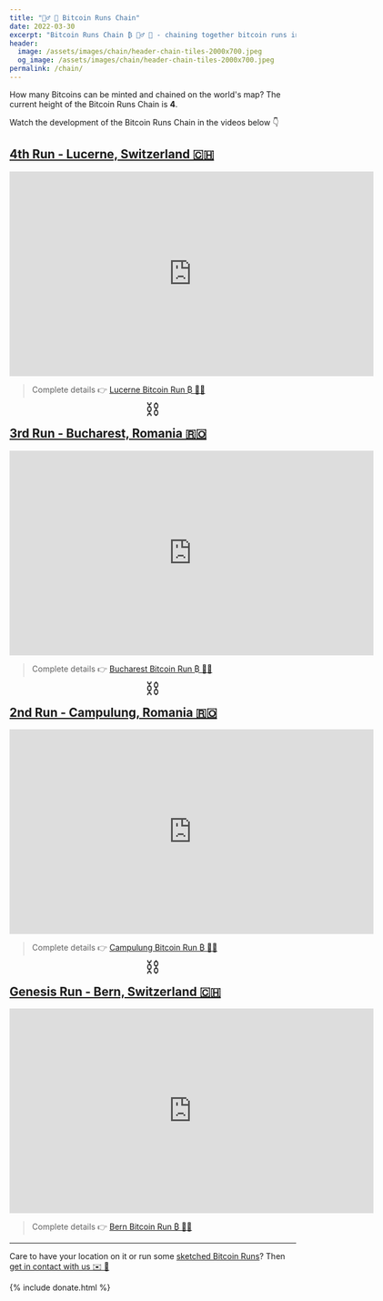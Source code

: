 ```yaml
---
title: "🏃‍♂️ 🔗 Bitcoin Runs Chain"
date: 2022-03-30
excerpt: "Bitcoin Runs Chain ₿ 🏃‍♂️ 🔗 - chaining together bitcoin runs in a timely fashion"
header:
  image: /assets/images/chain/header-chain-tiles-2000x700.jpeg
  og_image: /assets/images/chain/header-chain-tiles-2000x700.jpeg
permalink: /chain/
---
```


How many Bitcoins can be minted and chained on the world's map?
The current height of the Bitcoin Runs Chain is **4**.

Watch the development of the Bitcoin Runs Chain in the videos below 👇

## [4th Run - Lucerne, Switzerland 🇨🇭](/lucerne)

<iframe width="640" height="360" src="https://www.youtube-nocookie.com/embed/POG9_6KgIf4?controls=0&amp;showinfo=0" frameborder="0" allowfullscreen></iframe>

> Complete details 👉 [Lucerne Bitcoin Run ₿ 🏃‍♂️](/lucerne)

<p style="text-align: center; font-size: 2rem; margin-bottom: -3rem; margin-top: -1rem"> ⛓ </p>️

## [3rd Run - Bucharest, Romania 🇷🇴](/bucharest)

<iframe width="640" height="360" src="https://www.youtube-nocookie.com/embed/oOTNFbPKVjM?controls=0&amp;showinfo=0" frameborder="0" allowfullscreen></iframe>

> Complete details 👉 [Bucharest Bitcoin Run ₿ 🏃‍♂️](/bucharest)

<p style="text-align: center; font-size: 2rem; margin-bottom: -3rem; margin-top: -1rem"> ⛓ </p>️

## [2nd Run - Campulung, Romania 🇷🇴](/campulung)

<iframe width="640" height="360" src="https://www.youtube-nocookie.com/embed/kQmPJ8oyBpA?controls=0&amp;showinfo=0" frameborder="0" allowfullscreen></iframe>

> Complete details 👉 [Campulung Bitcoin Run ₿ 🏃‍♂️](/campulung)

<p style="text-align: center; font-size: 2rem; margin-bottom: -3rem; margin-top: -1rem"> ⛓ </p>️

## [Genesis Run - Bern, Switzerland 🇨🇭](/bern)

<iframe width="640" height="360" src="https://www.youtube-nocookie.com/embed/lwnho1vqupM?controls=0&amp;showinfo=0" frameborder="0" allowfullscreen></iframe>

> Complete details 👉 [Bern Bitcoin Run ₿ 🏃‍♂️](/bern)

<hr>

Care to have your location on it or run some [sketched Bitcoin Runs]()? Then [get in contact with us ✉️ 🙏](mailto:bitcoinruns@protonmail.com)


{% include donate.html %} 
